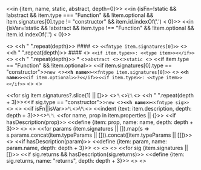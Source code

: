 <<in {item, name, static, abstract, depth=0}>>
<<in {isFn=!static && !abstract && item.type === "Function" && !item.optional && item.signatures[0].type != "constructor" && item.id.indexOf('.') < 0}>>
<<in {isVar=!static && !abstract && item.type !== "Function" && !item.optional && item.id.indexOf('.') < 0}>>

<<if isFn>>
<<h " ".repeat(depth)>> #### <<h name>> `<<fntype item.signatures[0]>>`
<<elif isVar>>
<<h " ".repeat(depth)>> #### <<h name>> `<<if item.type>>: <<type item>><</if>>`
<<else>>
<<h " ".repeat(depth)>> \* <<if abstract>>`abstract `<</if>><<if static>>`static `<</if>>
<<if item.type == "Function" && !item.optional>>
<<if item.signatures[0].type == "constructor">>`new `<</if>>**`<<h name>>`**`<<fntype item.signatures[0]>>`
<<else>>
**`<<h name>>`**`<<if item.optional>>?<</if>><<if item.type>>: <<type item>><</if>>`
<</if>>
<</if>>

<<for sig item.signatures?.slice(1) || []>>
<<if isFn>>␤<<else>>\␤<</if>>
<<h " ".repeat(depth + 3)>><<if sig.type == "constructor">>`new `<</if>>**`<<h name>>`**`<<fntype sig>>`
<</for>>
<<if item.description>>
<<if isFn||isVar>>␤<<else>>\␤<</if>>
<<indent {text: item.description, depth: depth + 3}>><</if>>␤␤
<<for name, prop in item.properties || {}>>
<<if hasDescription(prop)>>
<<define {item: prop, name: name, depth: depth + 3}>>
<</if>>
<</for>>
<<for params (item.signatures || []).map(s => s.params.concat(item.typeParams || [])).concat([item.typeParams || []])>>
<<for param params>>
<<if hasDescription(param)>>
<<define {item: param, name: param.name, depth: depth + 3}>>
<</if>>
<</for>>
<</for>>
<<for sig (item.signatures || [])>>
<<if sig.returns && hasDescription(sig.returns)>>
<<define {item: sig.returns, name: "returns", depth: depth + 3}>>
<</if>>
<</for>>
